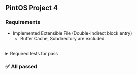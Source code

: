 PintOS Project 4
---

### Requirements

* Implemented Extensible File (Double-Indirect block entry)
  - Buffer Cache, Subdirectory are excluded.

<br>

<details>
<summary>Required tests for pass</summary>

<small>

* grow-create
* grow-file-size
* grow-seq-lg
* grow-seq-sm
* grow-sparse
* grow-tell
* grow-two-files


</small>
</details>



### ✅ All passed
